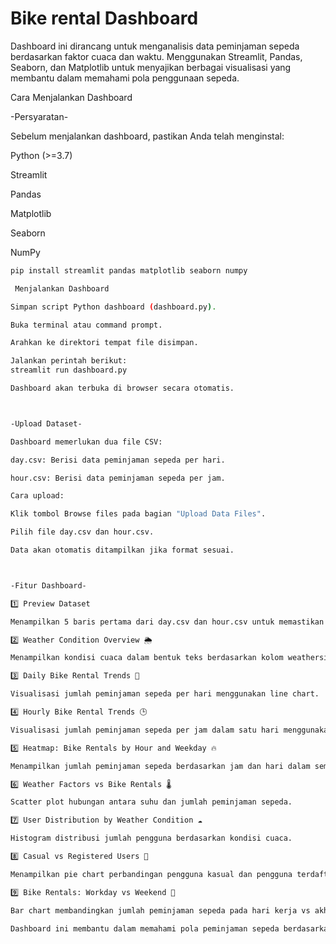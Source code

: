 # Bike rental Dashboard
Dashboard ini dirancang untuk menganalisis data peminjaman sepeda berdasarkan faktor cuaca dan waktu. Menggunakan Streamlit, Pandas, Seaborn, dan Matplotlib untuk menyajikan berbagai visualisasi yang membantu dalam memahami pola penggunaan sepeda.

Cara Menjalankan Dashboard

-Persyaratan-

Sebelum menjalankan dashboard, pastikan Anda telah menginstal:

Python (>=3.7)

Streamlit

Pandas

Matplotlib

Seaborn

NumPy

```bash 
pip install streamlit pandas matplotlib seaborn numpy

 Menjalankan Dashboard

Simpan script Python dashboard (dashboard.py).

Buka terminal atau command prompt.

Arahkan ke direktori tempat file disimpan.

Jalankan perintah berikut:
streamlit run dashboard.py

Dashboard akan terbuka di browser secara otomatis.



-Upload Dataset-

Dashboard memerlukan dua file CSV:

day.csv: Berisi data peminjaman sepeda per hari.

hour.csv: Berisi data peminjaman sepeda per jam.

Cara upload:

Klik tombol Browse files pada bagian "Upload Data Files".

Pilih file day.csv dan hour.csv.

Data akan otomatis ditampilkan jika format sesuai.



-Fitur Dashboard-

1️⃣ Preview Dataset

Menampilkan 5 baris pertama dari day.csv dan hour.csv untuk memastikan data terupload dengan benar.

2️⃣ Weather Condition Overview 🌦️

Menampilkan kondisi cuaca dalam bentuk teks berdasarkan kolom weathersit.

3️⃣ Daily Bike Rental Trends 📅

Visualisasi jumlah peminjaman sepeda per hari menggunakan line chart.

4️⃣ Hourly Bike Rental Trends 🕒

Visualisasi jumlah peminjaman sepeda per jam dalam satu hari menggunakan line chart.

5️⃣ Heatmap: Bike Rentals by Hour and Weekday 🔥

Menampilkan jumlah peminjaman sepeda berdasarkan jam dan hari dalam seminggu menggunakan heatmap.

6️⃣ Weather Factors vs Bike Rentals 🌡️

Scatter plot hubungan antara suhu dan jumlah peminjaman sepeda.

7️⃣ User Distribution by Weather Condition ☁️

Histogram distribusi jumlah pengguna berdasarkan kondisi cuaca.

8️⃣ Casual vs Registered Users 👥

Menampilkan pie chart perbandingan pengguna kasual dan pengguna terdaftar.

9️⃣ Bike Rentals: Workday vs Weekend 📆

Bar chart membandingkan jumlah peminjaman sepeda pada hari kerja vs akhir pekan.

Dashboard ini membantu dalam memahami pola peminjaman sepeda berdasarkan faktor cuaca dan waktu. Dengan visualisasi yang interaktif, pengguna dapat menganalisis tren peminjaman dan membuat keputusan berdasarkan data.
